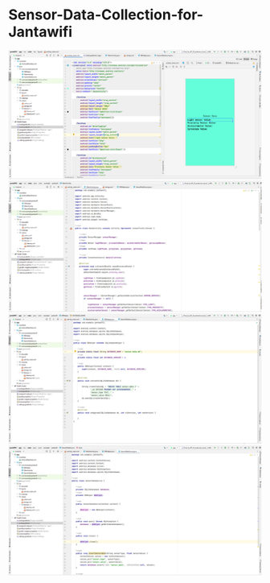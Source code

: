 # Sensor-Data-Collection-for-Jantawifi
<img src ="C1.png">
<img src ="C2.png">
<img src ="C3.png">
<img src ="C4.png">
